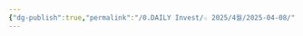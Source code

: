 ```yaml
---
{"dg-publish":true,"permalink":"/0.DAILY Invest/☆ 2025/4월/2025-04-08/","created":"2025-04-01T11:23:09.222+09:00","updated":"2025-06-03T20:07:54.332+09:00"}
---
```



